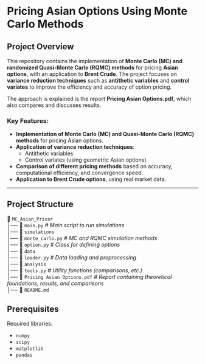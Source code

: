 # Pricing Asian Options Using Monte Carlo Methods

## Project Overview

This repository contains the implementation of **Monte Carlo (MC) and randomized Quasi-Monte Carlo (RQMC) methods** for pricing **Asian options**, with an application to **Brent Crude**. The project focuses on **variance reduction techniques** such as **antithetic variables** and **control variates** to improve the efficiency and accuracy of option pricing.

The approach is explained is the report **Pricing Asian Options.pdf**, which also compares and discusses results.

### Key Features:
- **Implementation of Monte Carlo (MC) and Quasi-Monte Carlo (RQMC) methods** for pricing Asian options.
- **Application of variance reduction techniques**: 
  - Antithetic variables
  - Control variates (using geometric Asian options)
- **Comparison of different pricing methods** based on accuracy, computational efficiency, and convergence speed.
- **Application to Brent Crude options**, using real market data.

---

## Project Structure

📁 `MC_Asian_Pricer`  
│── 📜 `main.py`                    _# Main script to run simulations_  
│── 📁 `simulations`  
    │── 📜 `monte_carlo.py`         _# MC and RQMC simulation methods_  
    │── 📜 `option.py`              _# Class for defining options_  
│── 📁 `data`  
    │── 📜 `loader.py`              _# Data loading and preprocessing_  
│── 📁 `analysis`  
    │── 📜 `tools.py`               _# Utility functions (comparisons, etc.)_  
│── 📄 `Pricing Asian Options.pdf`  _# Report containing theoretical foundations, results, and comparisons_  
│── 📄 `README.md`

## Prerequisites

Required libraries:
- `numpy`
- `scipy`
- `matplotlib`
- `pandas`
